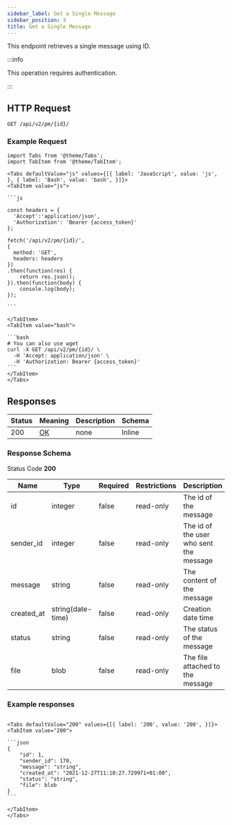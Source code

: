 ```yaml
---
sidebar_label: Get a Single Message
sidebar_position: 3
title: Get a Single Message
---
```


This endpoint retrieves a single message using ID.


:::info

This operation requires authentication.

:::


## HTTP Request

`GET /api/v2/pm/{id}/`


### Example Request

````mdx-code-block
import Tabs from '@theme/Tabs';
import TabItem from '@theme/TabItem';

<Tabs defaultValue="js" values={[{ label: 'JavaScript', value: 'js', }, { label: 'Bash', value: 'bash', }]}>
<TabItem value="js">

```js

const headers = {
  'Accept':'application/json',
  'Authorization': 'Bearer {access_token}'
};

fetch('/api/v2/pm/{id}/',
{
  method: 'GET',
  headers: headers
})
.then(function(res) {
    return res.json();
}).then(function(body) {
    console.log(body);
});

```

</TabItem>
<TabItem value="bash">

```bash
# You can also use wget
curl -X GET /api/v2/pm/{id}/ \
  -H 'Accept: application/json' \
  -H 'Authorization: Bearer {access_token}'
```
</TabItem>
</Tabs>
````

## Responses

|Status|Meaning|Description|Schema|
|---|---|---|---|
|200|[OK](https://tools.ietf.org/html/rfc7231#section-6.3.1)|none|Inline|

### Response Schema

Status Code **200**

|Name|Type|Required|Restrictions|Description|
|---|---|---|---|---|
|id|integer|false|read-only|The id of the message|
|sender_id|integer|false|read-only|The id of the user who sent the message|
|message|string|false|read-only|The content of the message|
|created_at|string(date-time)|false|read-only|Creation date time|
|status|string|false|read-only|The status of the message|
|file|blob|false|read-only|The file attached to the message|

### Example responses


````mdx-code-block

<Tabs defaultValue="200" values={[{ label: '200', value: '200', }]}>
<TabItem value="200">

```json
{
    "id": 1,
    "sender_id": 170,
    "message": "string",
    "created_at": "2021-12-27T11:10:27.729971+01:00",
    "status": "string",
    "file": blob
}
```

</TabItem>
</Tabs>
````




